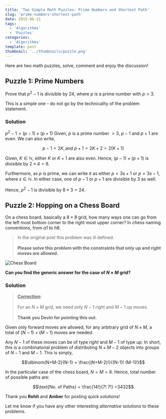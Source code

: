 ```yaml
---
title: 'Two Simple Math Puzzles: Prime Numbers and Shortest Path'
slug: 'prime-numbers-shortest-path'
date: 2015-06-21
tags:
  - 'Algorithms'
  - 'Puzzles'
categories:
  - 'Algorithms'
template: post
thumbnail: '../thumbnails/puzzle.png'
---
```


Here are two math puzzles, solve, comment and enjoy the discussion!

## Puzzle 1: Prime Numbers

Prove that $p^2-1$ is divisible by 24, where $p$ is a prime number with
$p>3$.

This is a simple one - do not go by the technicality of the problem
statement.

### Solution

$p^2-1 = (p-1)\times (p+1)$ Given, $p$ is a prime number $>3$, $p-1$ and
$p+1$ are even. We can also write,

$$p-1=2K, \text{and } p+1=2K+2=2(K+1)$$

Given, $K \in \mathbb{N}$, either $K$ or $K+1$ are also even. Hence,
$(p-1)\times (p+1)$ is divisible by $2\times 4 = 8$.

Furthermore, as $p$ is prime, we can write it as either $p = 3s+1$ or
$p = 3s-1$, where $s \in \mathbb{N}$. In either case, one of $p-1$ or
$p+1$ are divisible by 3 as well.

Hence, $p^2-1$ is divisible by $8\times 3 = 24$.

## Puzzle 2: Hopping on a Chess Board

On a chess board, basically a $8\times 8$ grid, how many ways one can go
from the left most bottom corner to the right most upper corner? In
chess naming conventions, from $a1$ to $h8$.

> In the original post this problem was ill defined. <br/><br/> **Please solve this problem with the constraints that only up and right moves are allowed.**

![Chess Board](https://upload.wikimedia.org/wikipedia/commons/4/4b/Ternblad_grid_chess_problem.png)

**Can you find the generic answer for the case of $N\times M$ grid?**

### Solution

> **<u>Correction</u>:** <br/><br/> For an $N\times M$ grid, we need only $N-1$ right and $M-1$ up moves. <br/><br/> **Thank you Devin for pointing this out.**

Given only forward moves are allowed, for any arbitrary grid of
$N\times M$, a total of $(N-1) + (M-1)$ moves are needed.

Any $N-1$ of these moves can be of type _right_ and $M-1$ of type _up_.
In short, this is a combinatorial problem of distributing $N+M-2$
objects into groups of $N-1$ and $M-1$. This is simply,

$$\dbinom{N+M-2}{N-1} = \frac{(N+M-2)!}{(N-1)! (M-1)!}$$

In the particular case of the chess board, $N = M = 8$. Hence, total
number of possible paths are:

$$\text{No. of Paths} = \frac{14!}{7! 7!} =3432$$

Thank you **Rohit** and **Amber** for posting quick solutions!

Let me know if you have any other interesting _alternative_ solutions to
these problems.
